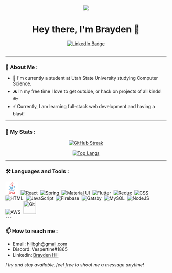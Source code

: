 <!--
**Vespertine112/Vespertine112** is a ✨ _special_ ✨ repository because its `README.md` (this file) appears on your GitHub profile.

Here are some ideas to get you started:

- 🔭 I’m currently working on ...
- 🌱 I’m currently learning ...
- 👯 I’m looking to collaborate on ...
- 🤔 I’m looking for help with ...
- 💬 Ask me about ...
- 📫 How to reach me: ...
- 😄 Pronouns: ...
- ⚡ Fun fact: ...
-->

<div id="header" align="center">
    <img src="https://media.giphy.com/media/qgQUggAC3Pfv687qPC/giphy.gif" width="300em"/>
</div>

<h1 align="center">Hey there, I'm Brayden 👋</h1>

<div id="badges" align="center">
  <a href="https://www.linkedin.com/in/brayden-hill/">
    <img src="https://img.shields.io/badge/LinkedIn-blue?style=for-the-badge&logo=linkedin&logoColor=white" alt="LinkedIn Badge"/>
  </a>
</div>
<div align="center">
  <img  align="center" src="https://komarev.com/ghpvc/?username=Vespertine112&style=flat-square&color=blue" alt=""/>
</div>

---

### 🌄 About Me :

- 📖 I'm currently a student at Utah State University studying Computer Science.
- ⛺ In my free time I love to get outside, or hack on projects of all kinds! 👓
- ⚡ Currently, I am learning full-stack web development and having a blast! 


---

### 🔭 My Stats :
<div align="center">

[![GitHub Streak](http://github-readme-streak-stats.herokuapp.com?user=Vespertine112&theme=nightowl&date_format=M%20j%5B%2C%20Y%5D&fire=DD5852)](https://git.io/streak-stats)

[![Top Langs](https://github-readme-stats.vercel.app/api/top-langs/?username=Vespertine112&layout=compact&theme=nightowl)](https://github.com/anuraghazra/github-readme-stats)
</div>

---
### :hammer_and_wrench: Languages and Tools :

<div>
  <img src="https://github.com/devicons/devicon/blob/master/icons/java/java-original-wordmark.svg" title="Java" alt="Java" width="40" height="40"/>&nbsp;
  <img src="https://github.com/devicons/devicon/tree/master/icons/react/react-original-wordmark.svg" title="React" alt="React" width="40" height="40"/>&nbsp;
  <img src="https://github.com/devicons/devicon/tree/master/icons/spring/spring-original-wordmark.svg" title="Spring" alt="Spring" width="40" height="40"/>&nbsp;
  <img src="https://github.com/devicons/devicon/tree/master/icons/materialui/materialui-original.svg" title="Material UI" alt="Material UI" width="40" height="40"/>&nbsp;
  <img src="https://github.com/devicons/devicon/tree/master/icons/flutter/flutter-original.svg" title="Flutter" alt="Flutter" width="40" height="40"/>&nbsp;
  <img src="https://github.com/devicons/devicon/tree/master/icons/redux/redux-original.svg" title="Redux" alt="Redux " width="40" height="40"/>&nbsp;
  <img src="https://github.com/devicons/devicon/tree/master/icons/css3/css3-plain-wordmark.svg"  title="CSS3" alt="CSS" width="40" height="40"/>&nbsp;
  <img src="https://github.com/devicons/devicon/tree/master/icons/html5/html5-original.svg" title="HTML5" alt="HTML" width="40" height="40"/>&nbsp;
  <img src="https://github.com/devicons/devicon/tree/master/icons/javascript/javascript-original.svg" title="JavaScript" alt="JavaScript" width="40" height="40"/>&nbsp;
  <img src="https://github.com/devicons/devicon/tree/master/icons/firebase/firebase-plain-wordmark.svg" title="Firebase" alt="Firebase" width="40" height="40"/>&nbsp;
  <img src="https://github.com/devicons/devicon/tree/master/icons/gatsby/gatsby-original.svg" title="Gatsby"  alt="Gatsby" width="40" height="40"/>&nbsp;
  <img src="https://github.com/devicons/devicon/tree/master/icons/mysql/mysql-original-wordmark.svg" title="MySQL"  alt="MySQL" width="40" height="40"/>&nbsp;
  <img src="https://github.com/devicons/devicon/tree/master/icons/nodejs/nodejs-original-wordmark.svg" title="NodeJS" alt="NodeJS" width="40" height="40"/>&nbsp;
  <img src="https://github.com/devicons/devicon/tree/master/icons/amazonwebservices/amazonwebservices-plain-wordmark.svg" title="AWS" alt="AWS" width="40" height="40"/>&nbsp;
  <img src="https://github.com/devicons/devicon/tree/master/icons/git/git-original-wordmark.svg" title="Git" **alt="Git" width="40" height="40"/>
</div>
---

### 📫 How to reach me :
- Email: hillbgh@gmail.com
- Discord: Vespertine#1865
- Linkedin: <a href="https://www.linkedin.com/in/brayden-hill/">Brayden Hill</a>

<em> I try and stay available, feel free to shoot me a message anytime!</em>